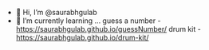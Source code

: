 - 👋 Hi, I’m @saurabhgulab
- 🌱 I’m currently learning ...
guess a number - https://saurabhgulab.github.io/guessNumber/
drum kit - https://saurabhgulab.github.io/drum-kit/
<!---
saurabhgulab/saurabhgulab is a ✨ special ✨ repository because its `README.md` (this file) appears on your GitHub profile.
You can click the Preview link to take a look at your changes.
--->
